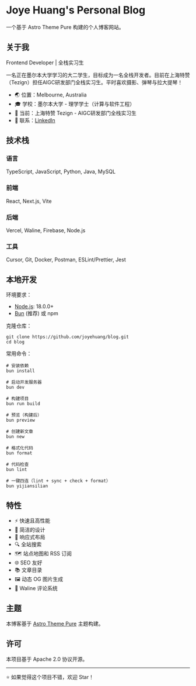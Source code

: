 # Joye Huang's Personal Blog

一个基于 Astro Theme Pure 构建的个人博客网站。

## 关于我

Frontend Developer | 全栈实习生

一名正在墨尔本大学学习的大二学生，目标成为一名全栈开发者。目前在上海特赞（Tezign）担任AIGC研发部门全栈实习生。平时喜欢摄影、弹琴与拉大提琴！

- 🌏 位置：Melbourne, Australia
- 🎓 学校：墨尔本大学 - 理学学士（计算与软件工程）
- 💼 当前：上海特赞 Tezign - AIGC研发部门全栈实习生
- 📧 联系：[LinkedIn](https://www.linkedin.com/in/deshiouhuang/)

## 技术栈

### 语言
TypeScript, JavaScript, Python, Java, MySQL

### 前端
React, Next.js, Vite

### 后端
Vercel, Waline, Firebase, Node.js

### 工具
Cursor, Git, Docker, Postman, ESLint/Prettier, Jest

## 本地开发

环境要求：
- [Node.js](https://nodejs.org/): 18.0.0+
- [Bun](https://bun.sh/) (推荐) 或 npm

克隆仓库：

```shell
git clone https://github.com/joyehuang/blog.git
cd blog
```

常用命令：

```shell
# 安装依赖
bun install

# 启动开发服务器
bun dev

# 构建项目
bun run build

# 预览（构建后）
bun preview

# 创建新文章
bun new

# 格式化代码
bun format

# 代码检查
bun lint

# 一键四连（lint + sync + check + format）
bun yijiansilian
```

## 特性

- ⚡️ 快速且高性能
- 🎨 简洁的设计
- 📱 响应式布局
- 🔍 全站搜索
- 🗺️ 站点地图和 RSS 订阅
- 🌐 SEO 友好
- 📚 文章目录
- 🖼️ 动态 OG 图片生成
- 💬 Waline 评论系统

## 主题

本博客基于 [Astro Theme Pure](https://github.com/cworld1/astro-theme-pure) 主题构建。

## 许可

本项目基于 Apache 2.0 协议开源。

---

⭐️ 如果觉得这个项目不错，欢迎 Star！
